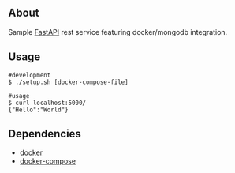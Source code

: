 About
-----

Sample [FastAPI](https://fastapi.tiangolo.com/) rest service featuring
docker/mongodb integration.

Usage
-----

    #development
    $ ./setup.sh [docker-compose-file]

    #usage
    $ curl localhost:5000/
    {"Hello":"World"}

Dependencies
------------

- [docker](https://www.docker.com/)
- [docker-compose](https://docs.docker.com/compose/)

